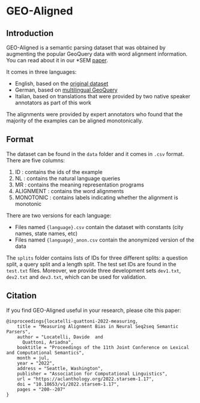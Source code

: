 # GEO-Aligned

## Introduction
GEO-Aligned is a semantic parsing dataset that was obtained by augmenting the popular GeoQuery data with word alignment information. You can read about it in our *SEM [paper](https://aclanthology.org/2022.starsem-1.17/).

It comes in three languages:
- English, based on the [original dataset](https://dl.acm.org/doi/10.5555/1864519.1864543)
- German, based on [multilingual GeoQuery](https://aclanthology.org/P12-1051/)
- Italian, based on translations that were provided by two native speaker annotators as part of this work

The alignments were provided by expert annotators who found that the majority of the examples can be aligned monotonically.

## Format
The dataset can be found in the `data` folder and it comes in `.csv` format. There are five columns:
1. ID : contains the ids of the example
2. NL : contains the natural language queries
3. MR : contains the meaning representation programs
4. ALIGNMENT : contains the word alignments
5. MONOTONIC : contains labels indicating whether the alignment is monotonic

There are two versions for each language: 
- Files named `{language}.csv` contain the dataset with constants (city names, state names, etc)
- Files named `{language}_anon.csv` contain the anonymized version of the data

The `splits` folder contains lists of IDs for three different splits: a question split, a query split and a length split. The test set IDs are found in the `test.txt` files. Moreover, we provide three development sets `dev1.txt`, `dev2.txt` and `dev3.txt`, which can be used for validation.

## Citation
If you find GEO-Aligned useful in your research, please cite this paper:
```
@inproceedings{locatelli-quattoni-2022-measuring,
    title = "Measuring Alignment Bias in Neural Seq2seq Semantic Parsers",
    author = "Locatelli, Davide  and
      Quattoni, Ariadna",
    booktitle = "Proceedings of the 11th Joint Conference on Lexical and Computational Semantics",
    month = jul,
    year = "2022",
    address = "Seattle, Washington",
    publisher = "Association for Computational Linguistics",
    url = "https://aclanthology.org/2022.starsem-1.17",
    doi = "10.18653/v1/2022.starsem-1.17",
    pages = "200--207"
}
```
